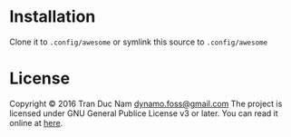 Installation
=======

Clone it to `.config/awesome` or symlink this source to `.config/awesome`

License
=======

Copyright © 2016 Tran Duc Nam <dynamo.foss@gmail.com>
The project is licensed under GNU General Publice License v3 or later.
You can read it online at [here](http://www.gnu.org/licenses/gpl.html).
